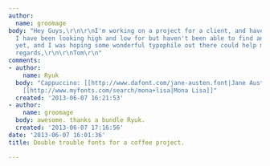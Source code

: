 ```yaml
---
author:
  name: groomage
body: "Hey Guys,\r\n\r\nI'm working on a project for a client, and have two fonts
  I have been looking high and low for but haven't been able to find an exact match
  yet, and I was hoping some wonderful typophile out there could help me.\r\n\r\nKind
  regards,\r\n\r\nTom\r\n"
comments:
- author:
    name: Ryuk
  body: "Cappuccino: [[http://www.dafont.com/jane-austen.font|Jane Austen]]\r\nCOFFEE:
    [[http://www.myfonts.com/search/mona+lisa|Mona Lisa]]"
  created: '2013-06-07 16:21:53'
- author:
    name: groomage
  body: awesome. thanks a bundle Ryuk.
  created: '2013-06-07 17:16:56'
date: '2013-06-07 16:01:36'
title: Double trouble fonts for a coffee project.

---
```

